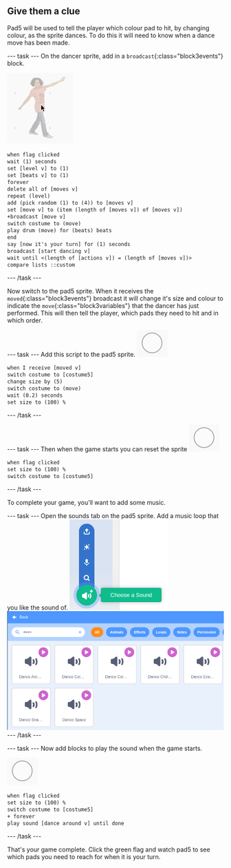## Give them a clue

Pad5 will be used to tell the player which colour pad to hit, by changing colour, as the sprite dances. To do this it will need to know when a dance move has been made.

--- task ---
On the dancer sprite, add in a `broadcast`{:class="block3events"} block.

![dance sprite](images/dance_sprite.png)
```blocks
when flag clicked
wait (1) seconds
set [level v] to (1)
set [beats v] to (1)
forever
delete all of [moves v]
repeat (level)
add (pick random (1) to (4)) to [moves v]
set [move v] to (item (length of [moves v]) of [moves v])
+broadcast [move v]
switch costume to (move)
play drum (move) for (beats) beats
end
say [now it's your turn] for (1) seconds
broadcast [start dancing v]
wait until <(length of [actions v]) = (length of [moves v])>
compare lists ::custom
```
--- /task ---

Now switch to the pad5 sprite. When it receives the `moved`{:class="block3events"} broadcast it will change it's size and colour to indicate the `move`{:class="block3variables"} that the dancer has just performed. This will then tell the player, which pads they need to hit and in which order.

--- task ---
Add this script to the pad5 sprite.
![pad6](images/pad5.png)
```blocks
when I receive [moved v]
switch costume to [costume5]
change size by (5)
switch costume to (move)
wait (0.2) seconds
set size to (100) %
```
--- /task ---

--- task ---
Then when the game starts you can reset the sprite
![pad6](images/pad5.png)
```blocks
when flag clicked
set size to (100) %
switch costume to [costume5]
```
--- /task ---

To complete your game, you'll want to add some music.

--- task ---
Open the sounds tab on the pad5 sprite. Add a music loop that you like the sound of.
![choose a sound](images/choose_a_sound.png)
![dance sound](images/dance_sound.png)
--- /task ---

--- task ---
Now add blocks to play the sound when the game starts.

![pad6](images/pad5.png)
```blocks
when flag clicked
set size to (100) %
switch costume to [costume5]
+ forever
play sound [dance around v] until done
```
--- /task ---

That's your game complete. Click the green flag and watch pad5 to see which pads you need to reach for when it is your turn.

